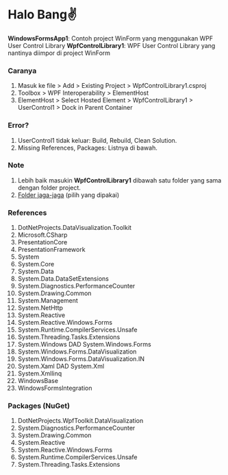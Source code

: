 # Halo Bang✌️

__WindowsFormsApp1__: Contoh project WinForm yang menggunakan WPF User Control Library
__WpfControlLibrary1__: WPF User Control Library yang nantinya diimpor di project WinForm

### Caranya
1. Masuk ke file > Add > Existing Project > WpfControlLibrary1.csproj
2. Toolbox > WPF Interoperability > ElementHost
3. ElementHost > Select Hosted Element > WpfControlLibrary1 > UserControl1 > Dock in Parent Container

### Error?
1. UserControl1 tidak keluar: Build, Rebuild, Clean Solution.
2. Missing References, Packages: Listnya di bawah.

### Note
1. Lebih baik masukin __WpfControlLibrary1__ dibawah satu folder yang sama dengan folder project.
2. [Folder jaga-jaga](https://drive.google.com/drive/folders/1uufSwkDyhaXE7_Fgg075Cq4wEhg4ZwZg?usp=sharing) (pilih yang dipakai)

### References
1. DotNetProjects.DataVisualization.Toolkit
1. Microsoft.CSharp
1. PresentationCore
1. PresentationFramework
1. System
1. System.Core
1. System.Data
1. System.Data.DataSetExtensions
1. System.Diagnostics.PerformanceCounter
1. System.Drawing.Common
1. System.Management
1. System.NetHttp
1. System.Reactive
1. System.Reactive.Windows.Forms
1. System.Runtime.CompilerServices.Unsafe
1. System.Threading.Tasks.Extensions
1. System.Windows DAD System.Windows.Forms
1. System.Windows.Forms.DataVisualization
1. System.Windows.Forms.DataVisualization.IN
1. System.Xaml DAD System.Xml
1. System.Xmllinq
1. WindowsBase
1. WindowsFormslntegration 

### Packages (NuGet)
1. DotNetProjects.WpfToolkit.DataVisualization
1. System.Diagnostics.PerformanceCounter
1. System.Drawing.Common
1. System.Reactive
1. System.Reactive.Windows.Forms
1. System.Runtime.CompilerServices.Unsafe
1. System.Threading.Tasks.Extensions
